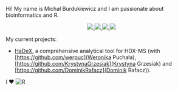 Hi! My name is Michał Burdukiewicz and I am passionate about bioinformatics and R.

<p align='center'>
  
  <a href="https://twitter.com/burdukiewicz">
    <img src="https://img.shields.io/badge/Twitter-1DA1F2?style=for-the-badge&logo=twitter&logoColor=white" />        
  </a>
  <a href="https://www.linkedin.com/in/michal-burdukiewicz/">
    <img src="https://img.shields.io/badge/linkedin-%230077B5.svg?&style=for-the-badge&logo=linkedin&logoColor=white" />
  </a>
  <a href="https://scholar.google.com/citations?hl=en&user=riuFKDkAAAAJ">
    <img src="https://img.shields.io/badge/google%20scholar-riuFKDkAAAAJ-green" />    
  </a>
  <a href="https://orcid.org/0000-0001-8926-582X">
    <img src="https://orcid.org/sites/default/files/images/orcid_16x16.png" />    
  </a>
  
</p>

My current projects:

 - [HaDeX](https://github.com/hadexversum), a comprehensive analytical tool for HDX-MS (with [https://github.com/werpuc](Weronika Puchała), [https://github.com/KrystynaGrzesiak](Krystyna Grzesiak) and [https://github.com/DominikRafacz](Dominik Rafacz)).


I :heart: ![R](https://img.shields.io/badge/r-%23276DC3.svg?style=for-the-badge&logo=r&logoColor=white)
